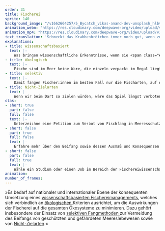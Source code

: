 ```yaml
---
order: 31
title: Fischerei
sprite: 140
background_image: "/v1662664257/5_Bycatch_vikas-anand-dev-unsplash_hlbvoz_wcarna.jpg"
animation_webm: "https://res.cloudinary.com/deepwave-org/video/upload/v1721820957/mo31_bpx6uw.webm"
animation_mp4: "https://res.cloudinary.com/deepwave-org/video/upload/v1721820833/mo31_j9m81p.mp4"
text_translation: 'Schmeckt das Krabbenbrötchen immer noch gut, wenn zusätzlich Schweinswale, Seevögel und Korallen darauf serviert werden?'
explanations:
- title: wissenschaftsbasiert
  text: |-
    Was bringen wissenschaftliche Erkenntnisse, wenn sie <span class="expander"><span class="trigger">nicht ernst</span><span class="info">richtig, sehr wenig, auf jeden Fall nicht das, wozu sie gewonnen wurden</span></span> genommen werden? Die <span class="sidenote"><cite class="icon-link_external"><a href="https://www.duh.de/fileadmin/user_upload/download/Projektinformation/Naturschutz/Fischereipolitik/6.Kapitel_GFP_Fischereipolitik_Kurzfassung_DE_16_12_19.pdf" target="_blank" rel="noopener">Kurzfassung der 5 Jahresbilanz 2014 - 2019 der GFP</a></cite><span>Gemeinsame Fischereipolitik (GFP)</span></span> der EU legt unter anderem fest, wie viel, wo und wie gefischt werden darf. Außerdem sollen die verschwenderische Rückwurfpraxis beendet und Umweltschäden, die durch die Fischerei entstehen, minimiert werden. Alles unter dem Motto einer “wettbewerbsfähigen Fischereiwirtschaft". Solange allerdings dabei nicht verstanden wird, dass genau das nur möglich ist, wenn die wissenschaftlichen Empfehlungen umgesetzt werden, fangen sich die Fischer ihre eigene Zukunft weg.
- title: ökologisch
  text: |-
    Fische sind im Meer keine Ware, die einzeln verpackt im Regal liegt. Sie sind Teil eines Ökosystems. Im traditionellen Fischereimanagement wird nur ein Fisch<span class="expander"><span class="trigger">”bestand”</span><span class="info">Auge aufs Wording! “Fischbestand” sagt alles: es gibt Bestände von Schuhsohlen im Lager, aber keine Bestände von Lebewesen, daher sagen wir Population.</span></span> unabhängig von anderen Organismen betrachtet. Bleiben jedoch zu wenige Individuen einer bestimmten Art übrig, hat das auch negative Auswirkungen auf die Lebewesen, die sich von dieser Art <span class="expander"><span class="trigger">ernähren.</span><span class="info">zum Beispiel größere Räuber und Seevögel</span></span> Veränderungen im Ökosystem wirken sich wiederum auf die befischte Art aus. Daher sollen diese Faktoren in einem <span class="sidenote"><cite class="icon-link_external"><a href="https://www.thuenen.de/media/institute/sf/Aktuelles/TI-Kolumne/K24_Q3_Der_OEkosystemansatz_im_Fischereimanagement.pdf" target="_blank" rel="noopener">Unterschied zwischen "Ökosystemansatz im Fischereimanagement" und "ökosystembasiertes Management"</a></cite><span>ökosystembasierten Fischereimanagement</span></span> mit berücksichtigt werden.
- title: selektiv
  text: |-
    Damit fangen Fischer:innen im besten Fall nur die Fischarten, auf die sie es abgesehen haben. Die meisten bisher praktizierten Fangmethoden sind alles <span class="sidenote"><cite class="icon-link_external"><a href="https://www.greenpeace.de/biodiversitaet/meere/fischerei/fangmethoden" target="_blank" rel="noopener">eine gute Übersicht über Fangmethoden / greenpeace</a></cite><span>andere als selektiv</span></span>. D.h. unvorstellbare Mengen an Meereslebewesen werden gejagt, verletzt oder getötet - die niemals auf irgendjemandes Teller landen. Um das zu vermeiden, könnte man abgesehen von speziellen Fanggeräten z.B. die Maschengröße der Netzte anpassen, spezielle <span class="expander"><span class="trigger">Haken</span><span class="info">runde, die in der Langleinenfischerei die Meeresschildkröten schützen</span></span> anbringen und <span class="sidenote"><cite class="icon-link_external"><a href="https://www.ingenieur.de/technik/fachbereiche/rekorde/nachhaltig-fischen-neues-schleppnetz-schlupfloecher-fluchtfenster/" target="_blank" rel="noopener">Schlupflöcher und Fluchtfenster für große Dorsche / Thünen-Institut</a></cite><span>Fluchtfenster</span></span> einbauen.
- title: Nicht-Zielarten
  text: |-
    Wenn wir beim Dart so zielen würden, wäre das Spiel längst verboten. Zielart: die, die man fangen möchte. Nicht-Zielart: jede andere Art, die man nicht fangen möchte. Beim Versuch, auf die Zielart zu zielen, werden <span class="expander"><span class="trigger">meist wesentlich mehr</span><span class="info">in der Grundschleppnetzfischerei reden wir von 80 %, beim Garnelenfang von bis zu 90 %</span></span> Nicht-Zielarten getroffen als Zielarten. Wobei die <span class="sidenote"><cite class="icon-link_external"><a href="https://albert-schweitzer-stiftung.de/aktuell/beifang-und-ueberfischung" target="_blank" rel="noopener">Beifang und Überfischung / Albert Schweitzer Stiftung für unsere Mitwelt</a></cite><span>“beigefangenen”</span></span> Nicht-Zielarten dabei verenden oder elendig verendend <span class="expander"><span class="trigger">über Bord geworfen werden.</span><span class="info">Diese Praxis nennt man euphemistisch <a href="https://www.greenpeace.de/biodiversitaet/meere/fischerei" target="_blank">Rückwurf</a>.</span></span>
ctas:
- short: true
  part: false
  full: false
  text: |-
    Unterzeichne eine Petition zum Verbot von Fischfang in Meeresschutzgebieten, zum Beispiel diese <a href="https://www.prowildlife.de/themen/meeresschutz/ueberfischung/" target="_blank">hier</a>.
- short: false
  part: true
  full: false
  text: |-
    Erfahre mehr über den Beifang sowie dessen Ausmaß und Konsequenzen für uns alle, zum Beispiel <a href="https://www.fishforward.eu/de/project/by-catch/" target="_blank">hier</a>.
- short: false
  part: false
  full: true
  text: |-
    Wähle ein Studium oder einen Job im Bereich der Fischereiwissenschaften oder bei einem Bundesamt in einem entsprechenden Zuständigkeitsbereich, um Einfluss nehmen zu können.
animation:
number_of_frames:
---
```


»Es bedarf auf nationaler und internationaler Ebene der konsequenten Umsetzung eines [wissenschaftsbasierten Fischereimanagements](# "wissenschaftsbasiert"), welches sich verbindlich an [ökologischen ](# "ökologisch")Kriterien ausrichtet, um die Auswirkungen der Fischerei auf die gesamten Ökosysteme zu minimieren. Dazu gehört insbesondere der Einsatz von [selektiven Fangmethoden ](# "selektiv")zur Vermeidung des Beifangs von geschützten und gefährdeten Meereslebewesen sowie von [Nicht-Zielarten](# "Nicht-Zielarten").«
